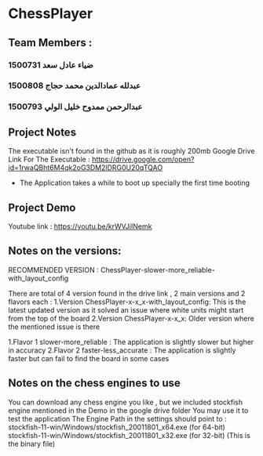 # ChessPlayer
## Team Members :
### ضياء عادل سعد 1500731
### عبدلله عمادالدين محمد حجاج 1500808
### عبدالرحمن ممدوح خليل الولي 1500793

## Project Notes 
The executable isn't found in the github as it is roughly 200mb 
Google Drive Link For The Executable : https://drive.google.com/open?id=1rwaQBht6M4qk2oG3DM2lDRG0U20qTQAO

* The Application takes a while to boot up specially the first time booting

## Project Demo
Youtube link : https://youtu.be/krWVJiINemk
## Notes on the versions:

RECOMMENDED VERSION : ChessPlayer-slower-more_reliable-with_layout_config

There are total of 4 version found in the drive link , 2 main versions and 2 flavors each :
1.Version ChessPlayer-x-x_x-with_layout_config:
 This is the latest updated version as it solved an issue where white units might start from the top of the board 
2.Version ChessPlayer-x-x_x:
 Older version where the mentioned issue is there 

1.Flavor 1 slower-more_reliable :
 The application is slightly slower but higher in accuracy 
2.Flavor 2 faster-less_accurate :
 The application is slightly faster but can fail to find the board in some cases

## Notes on the chess engines to use 

You can download any chess engine you like , but we included stockfish engine mentioned in the Demo in the google drive folder 
You may use it to test the application 
The Engine Path in the settings should point to : stockfish-11-win/Windows/stockfish_20011801_x64.exe (for 64-bit)
stockfish-11-win/Windows/stockfish_20011801_x32.exe (for 32-bit)
(This is the binary file)

